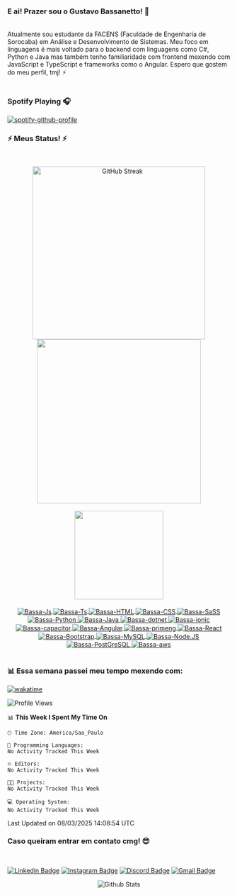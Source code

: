 ### E ai! Prazer sou o Gustavo Bassanetto! 👋
<br>
Atualmente sou estudante da FACENS (Faculdade de Engenharia de Sorocaba) em Análise e Desenvolvimento de Sistemas. Meu foco em linguagens é mais voltado para o backend com linguagens como C#, Python e Java mas também tenho familiaridade com frontend mexendo com JavaScript e TypeScript e frameworks como o Angular. Espero que gostem do meu perfil, tmj! ⚡ 
<br>
<br>

### Spotify Playing 🎧

[![spotify-github-profile](https://spotify-github-profile.kittinanx.com/api/view?uid=2kns6bq5qbajdygt17yduvi9h&cover_image=true&theme=novatorem&show_offline=true&background_color=121212&interchange=true&bar_color=fb8c00&bar_color_cover=false)](https://spotify-github-profile.kittinanx.com/api/view?uid=2kns6bq5qbajdygt17yduvi9h&redirect=true)

### ⚡ Meus Status! ⚡
<small></small>
<br>
<div align="center">
    <a href="https://github-readme-streak-stats-ashen-seven.vercel.app?user=Bassanetto&theme=react">
        <img width=390 src="https://streak-stats.demolab.com/?user=Bassanetto&count_private=true&include_all_commits=true&theme=dark&border_color=61dafb&hide_border=true&sideLabels=fb8c00&sideNums=fb8c00&exclude_days=Sun" alt="GitHub Streak"/>
    </a>
    <img width=370 src="https://github-readme-stats-seven-chi-74.vercel.app/api?username=Bassanetto&count_private=true&include_all_commits=true&show_icons=true&theme=dark&border_color=61dafb&hide_border=true&title_color=fb8c00&text_color=f2f2f2&icon_color=fb8c00"/>
</div>
<br>
<div align="center"> 
  <a href="https://github.com/Bassanetto/github-readme-stats">
      <img height=200 src="https://github-readme-stats-seven-chi-74.vercel.app/api/top-langs/?username=Bassanetto&count_private=true&include_all_commits=true&layout=compact&langs_count=10&theme=dark&hide_border=true&title_color=fb8c00"/>
  </a>
</div>
<br>
<div align="center" style="display: inline_block">
  <a href="https://github.com/search?&q=user%3ABassanetto+language%3Ajavascript">
    <img align="center" alt="Bassa-Js" src="https://img.shields.io/badge/-JavaScript-black?style=flat-square&logo=javascript">
  </a>
  <a href="https://github.com/search?&q=user%3ABassanetto+language%3Atypescript">
    <img align="center" alt="Bassa-Ts" src="https://img.shields.io/badge/-TypeScript-black?style=flat-square&logo=typescript">
  </a>
  <a href="https://github.com/search?&q=user%3ABassanetto+language%3Ahtml">
    <img align="center" alt="Bassa-HTML" src="https://img.shields.io/badge/-HTML5-E34F26?style=flat-square&logo=html5&logoColor=white">
  </a>
  <a href="https://github.com/search?&q=user%3ABassanetto+language%3Acss">
    <img align="center" alt="Bassa-CSS" src="https://img.shields.io/badge/-CSS3-1572B6?style=flat-square&logo=css3">
  </a>
  <a href="https://github.com/search?&q=user%3ABassanetto+language%3Ascss">
    <img align="center" alt="Bassa-SaSS" src="https://img.shields.io/badge/-SASS-pink?style=flat-square&logo=sass">
  </a>
  <a href="https://github.com/search?&q=user%3ABassanetto+language%3Apython">
    <img align="center" alt="Bassa-Python" src="https://img.shields.io/badge/-Python-black?style=flat-square&logo=Python">
  </a>
  <a href="https://github.com/search?&q=user%3ABassanetto+language%3Ajava">
    <img align="center" alt="Bassa-Java" src="https://img.shields.io/badge/-Java-0f003e?style=flat-square&logo=Java">
  </a>
  <a href="https://github.com/search?&q=user%3ABassanetto+language%3Adotnet">
    <img align="center" alt="Bassa-dotnet" src="https://img.shields.io/badge/-dotnet-purple?style=flat-square&logo=dotnet">
  </a>
  <a href="https://github.com/search?&q=user%3ABassanetto+language%3Aionic">
    <img align="center" alt="Bassa-ionic" src="https://img.shields.io/badge/-ionic-white?style=flat-square&logo=Ionic">
  </a>
  <a href="https://github.com/search?&q=user%3ABassanetto+language%3Acapacitor">
    <img align="center" alt="Bassa-capacitor" src="https://img.shields.io/badge/-capacitor-white?style=flat-square&logo=capacitor">
  </a>
  <a href="https://github.com/search?&q=user%3ABassanetto+language%3Aangular"> 
    <img align="center" alt="Bassa-Angular" src="https://img.shields.io/badge/-Angular-0F0F11?style=flat-square&logo=angular">
  </a>
  <a href="https://github.com/search?&q=user%3ABassanetto+language%3Aprimeng"> 
    <img align="center" alt="Bassa-primeng" src="https://img.shields.io/badge/-primeng-DD0031?style=flat-square&logo=primeng">
  </a>
  <a href="https://github.com/search?&q=user%3ABassanetto+language%3Areact">                                                 
    <img align="center" alt="Bassa-React" src="https://img.shields.io/badge/-React-black?style=flat-square&logo=react">
  </a>
  <a href="https://github.com/search?&q=user%3ABassanetto+language%3Abootstrap"> 
    <img align="center" alt="Bassa-Bootstrap" src="https://img.shields.io/badge/-Bootstrap-purple?style=flat-square&logo=bootstrap">
  </a>
  <a href="https://github.com/search?&q=user%3ABassanetto+language%3Amysql">
    <img align="center" alt="Bassa-MySQL" src="https://img.shields.io/badge/-MySQL-white?style=flat-square&logo=mysql">
  </a>
  <a href="https://github.com/search?&q=user%3ABassanetto+language%3Ajavascript">
    <img align="center" alt="Bassa-Node.JS" src="https://img.shields.io/badge/-Node.JS-green?style=flat-square&logo=node.js">
  </a>
  <a href="https://github.com/search?&q=user%3ABassanetto+language%3Apostgresql">
    <img align="center" alt="Bassa-PostGreSQL" src="https://img.shields.io/badge/-PostgreSQL-black?style=flat-square&logo=postgresql">
  </a>
  <a href="https://github.com/search?&q=user%3ABassanetto+language%3Aaws">
    <img align="center" alt="Bassa-aws" src="https://img.shields.io/badge/-aws-232F3E?style=flat-square&logo=amazonwebservices">
  </a>
</div>
<br/>

###  📊 Essa semana passei meu tempo mexendo com:
[![wakatime](https://wakatime.com/badge/user/08997581-7dfa-428d-93c8-a80ef5b36626.svg)](https://wakatime.com/@08997581-7dfa-428d-93c8-a80ef5b36626)
<!--START_SECTION:waka-->
![Profile Views](http://img.shields.io/badge/Profile%20Views-0-blue)

📊 **This Week I Spent My Time On** 

```text
🕑︎ Time Zone: America/Sao_Paulo

💬 Programming Languages: 
No Activity Tracked This Week

🔥 Editors: 
No Activity Tracked This Week

🐱‍💻 Projects: 
No Activity Tracked This Week

💻 Operating System: 
No Activity Tracked This Week
```


 Last Updated on 08/03/2025 14:08:54 UTC
<!--END_SECTION:waka-->

### Caso queiram entrar em contato cmg! 😎
<br/>
<div> 

  [![Linkedin Badge](https://img.shields.io/badge/-Bassanetto-blue?style=flat-square&logo=Linkedin&logoColor=white&link=https://www.linkedin.com/in/bassanetto/)](https://www.linkedin.com/in/bassanetto/)
  [![Instagram Badge](https://img.shields.io/badge/-gustavo_bassanetto-e4405f?style=flat-square&logo=Instagram&logoColor=white&link=https://www.instagram.com/gustavo_bassanetto)](https://www.instagram.com/gustavo_bassanetto)
  [![Discord Badge](https://img.shields.io/badge/-Bassanetto-7289DA?style=flat-square&logo=discord&logoColor=white&link=https://discord.gg/4GQkjkZFEQ)](https://discord.gg/4GQkjkZFEQ)
  [![Gmail Badge](https://img.shields.io/badge/-gustavo.almeidabassanetto@gmail.com-d14836?style=flat-square&logo=Gmail&logoColor=white&link=mailto:mail@jayraj.co.in)](mailto:gustavo.almeidabassanetto@gmail.com)

</div>

<p align="center">
  <img src="https://raw.githubusercontent.com/mayhemantt/mayhemantt/Update/svg/Bottom.svg" alt="Github Stats"/>
</p>
